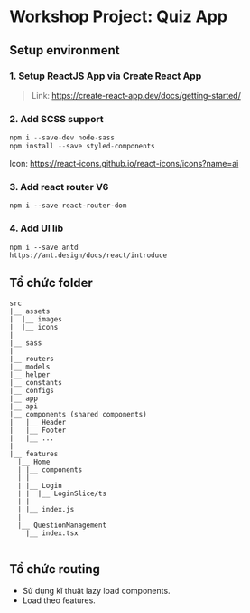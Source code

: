 # Workshop Project: Quiz App

## Setup environment 

### 1. Setup ReactJS App via Create React App

> Link: https://create-react-app.dev/docs/getting-started/

### 2. Add SCSS support

```js
npm i --save-dev node-sass
npm install --save styled-components
```
Icon: https://react-icons.github.io/react-icons/icons?name=ai

### 3. Add react router V6

```
npm i --save react-router-dom
```

### 4. Add UI lib

```
npm i --save antd
https://ant.design/docs/react/introduce
```


## Tổ chức folder

```
src
|__ assets
|  |__ images
|  |__ icons
|
|__ sass
|
|__ routers
|__ models
|__ helper
|__ constants
|__ configs
|__ app
|__ api
|__ components (shared components)
|   |__ Header
|   |__ Footer
|   |__ ...
|
|__ features
  |__ Home
  | |__ components
  | |
  | |__ Login
  | |  |__ LoginSlice/ts
  | | 
  | |__ index.js
  |
  |__ QuestionManagement
    |__ index.tsx
    
```

## Tổ chức routing

- Sử dụng kĩ thuật lazy load components.
- Load theo features.
